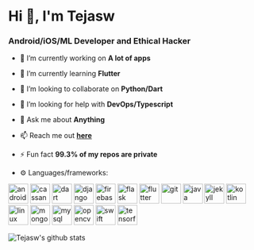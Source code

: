 <h1 align="left">Hi 👋, I'm Tejasw</h1>
<h3 align="left">Android/iOS/ML Developer and Ethical Hacker</h3>

- 🔭 I’m currently working on **A lot of apps**

- 🌱 I’m currently learning **Flutter**

- 👯 I’m looking to collaborate on **Python/Dart**

- 🤝 I’m looking for help with **DevOps/Typescript**

- 💬 Ask me about **Anything**

- 📫 Reach me out **[here](guptatejasw2002@gmail.com)**

- ⚡ Fun fact **99.3% of my repos are private**

- ⚙️ Languages/frameworks:

<p align="left"> 
  <img src="https://devicons.github.io/devicon/devicon.git/icons/android/android-original-wordmark.svg" alt="android" width="40" height="40"/> 
  <img src="https://www.vectorlogo.zone/logos/apache_cassandra/apache_cassandra-icon.svg" alt="cassandra" width="40" height="40"/> 
  <img src="https://www.vectorlogo.zone/logos/dartlang/dartlang-icon.svg" alt="dart" width="40" height="40"/> <img src="https://devicons.github.io/devicon/devicon.git/icons/django/django-original.svg" alt="django" width="40" height="40"/> <img src="https://www.vectorlogo.zone/logos/firebase/firebase-icon.svg" alt="firebase" width="40" height="40"/> <img src="https://www.vectorlogo.zone/logos/pocoo_flask/pocoo_flask-icon.svg" alt="flask" width="40" height="40"/> <img src="https://www.vectorlogo.zone/logos/flutterio/flutterio-icon.svg" alt="flutter" width="40" height="40"/> <img src="https://www.vectorlogo.zone/logos/git-scm/git-scm-icon.svg" alt="git" width="40" height="40"/> <img src="https://devicons.github.io/devicon/devicon.git/icons/java/java-original-wordmark.svg" alt="java" width="40" height="40"/> <img src="https://www.vectorlogo.zone/logos/jekyllrb/jekyllrb-icon.svg" alt="jekyll" width="40" height="40"/> <img src="https://www.vectorlogo.zone/logos/kotlinlang/kotlinlang-icon.svg" alt="kotlin" width="40" height="40"/> <img src="https://devicons.github.io/devicon/devicon.git/icons/linux/linux-original.svg" alt="linux" width="40" height="40"/> <img src="https://devicons.github.io/devicon/devicon.git/icons/mongodb/mongodb-original-wordmark.svg" alt="mongodb" width="40" height="40"/> <img src="https://devicons.github.io/devicon/devicon.git/icons/mysql/mysql-original-wordmark.svg" alt="mysql" width="40" height="40"/> <img src="https://www.vectorlogo.zone/logos/opencv/opencv-icon.svg" alt="opencv" width="40" height="40"/> <img src="https://devicons.github.io/devicon/devicon.git/icons/swift/swift-original-wordmark.svg" alt="swift" width="40" height="40"/> <img src="https://www.vectorlogo.zone/logos/tensorflow/tensorflow-icon.svg" alt="tensorflow" width="40" height="40"/></p>




![Tejasw's github stats](https://github-readme-stats.vercel.app/api?username=TejaswGupta&count_private=true&show_icons=true&theme=radical&hide=stars)
